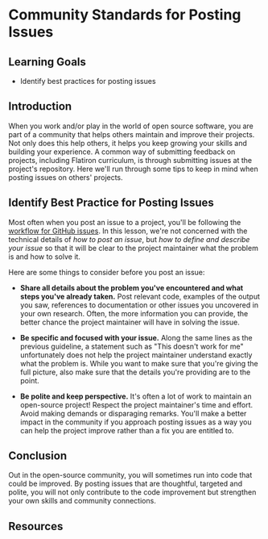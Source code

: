 # Community Standards for Posting Issues

## Learning Goals

- Identify best practices for posting issues

## Introduction

When you work and/or play in the world of open source software, you are part of
a community that helps others maintain and improve their projects. Not only does
this help others, it helps you keep growing your skills and building your
experience. A common way of submitting feedback on projects, including Flatiron
curriculum, is through submitting issues at the project's repository. Here we'll
run through some tips to keep in mind when posting issues on others' projects.

## Identify Best Practice for Posting Issues

Most often when you post an issue to a project, you'll be following the
[workflow for GitHub
issues](https://help.learn.co/technical-support/improving-learn/raising-an-issue-with-a-lab-or-lesson).
In this lesson, we're not concerned with the technical details of _how to post
an issue_, but _how to define and describe your issue_ so that it will be clear
to the project maintainer what the problem is and how to solve it.

Here are some things to consider before you post an issue:

- __Share all details about the problem you've encountered and what steps you've
already taken.__ Post relevant code, examples of the output you saw,
references to documentation or other issues you uncovered in your own
research. Often, the more information you can provide, the better chance the
project maintainer will have in solving the issue.

- __Be specific and focused with your issue.__ Along the same lines as the
previous guideline, a statement such as "This doesn't work for me"
unfortunately does not help the project maintainer understand exactly what
the problem is. While you want to make sure that you're giving the full
picture, also make sure that the details you're providing are to the point.

- __Be polite and keep perspective.__ It's often a lot of work to maintain an
open-source project! Respect the project maintainer's time and effort. Avoid
making demands or disparaging remarks. You'll make a better impact in the
community if you approach posting issues as a way you can help the project
improve rather than a fix you are entitled to.

## Conclusion

Out in the open-source community, you will sometimes run into code that could be
improved. By posting issues that are thoughtful, targeted and polite, you will
not only contribute to the code improvement but strengthen your own skills and
community connections.

## Resources

